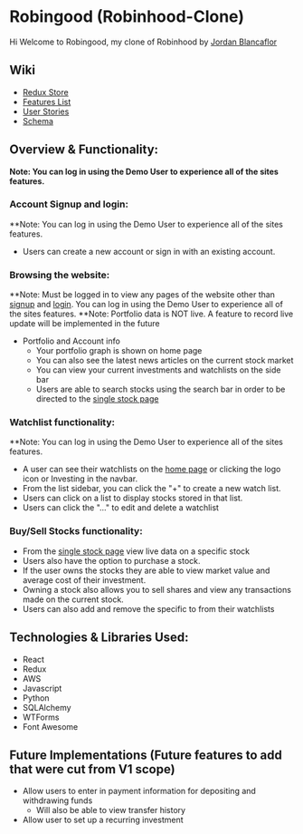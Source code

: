# Robingood (Robinhood-Clone)

Hi Welcome to Robingood, my clone of Robinhood by [Jordan Blancaflor](https://www.linkedin.com/in/jordan-blancaflor-a4577584/)

## Wiki
- [Redux Store](https://github.com/Jblancs/robinhood-clone/wiki/Redux-Store)
- [Features List](https://github.com/Jblancs/robinhood-clone/wiki/Features-List)
- [User Stories](https://github.com/Jblancs/robinhood-clone/wiki/User-Stories)
- [Schema](https://github.com/Jblancs/robinhood-clone/wiki/Schema)

## Overview & Functionality:
**Note: You can log in using the Demo User to experience all of the sites features.**

### Account Signup and login:
**Note: You can log in using the Demo User to experience all of the sites features.
- Users can create a new account or sign in with an existing account.

### Browsing the website:
**Note: Must be logged in to view any pages of the website other than [signup](https://aa-capstone-robingood.onrender.com/signup) and [login](https://aa-capstone-robingood.onrender.com/login). You can log in using the Demo User to experience all of the sites features.
**Note: Portfolio data is NOT live. A feature to record live update will be implemented in the future
- Portfolio and Account info
  - Your portfolio graph is shown on home page
  - You can also see the latest news articles on the current stock market
  - You can view your current investments and watchlists on the side bar
  - Users are able to search stocks using the search bar in order to be directed to the [single stock page](https://aa-capstone-robingood.onrender.com/stocks/:ticker)

### Watchlist functionality:
**Note: You can log in using the Demo User to experience all of the sites features.
- A user can see their watchlists on the [home page](https://aa-capstone-robingood.onrender.com/) or clicking the logo icon or Investing in the navbar.
- From the list sidebar, you can click the "+" to create a new watch list.
- Users can click on a list to display stocks stored in that list.
- Users can click the "..." to edit and delete a watchlist

### Buy/Sell Stocks functionality:
- From the [single stock page](https://aa-capstone-robingood.onrender.com/stocks/:ticker) view live data on a specific stock
- Users also have the option to purchase a stock.
- If the user owns the stocks they are able to view market value and average cost of their investment.
- Owning a stock also allows you to sell shares and view any transactions made on the current stock.
- Users can also add and remove the specific to from their watchlists

## Technologies & Libraries Used:

- React
- Redux
- AWS
- Javascript
- Python
- SQLAlchemy
- WTForms
- Font Awesome

## Future Implementations (Future features to add that were cut from V1 scope)
- Allow users to enter in payment information for depositing and withdrawing funds
   - Will also be able to view transfer history
- Allow user to set up a recurring investment
